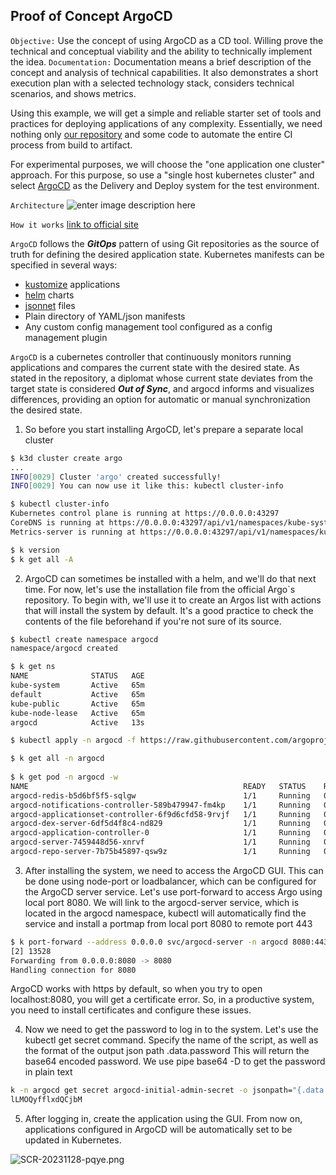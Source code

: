 ## Proof of Concept ArgoCD
`Objective:` Use the concept of using ArgoCD as a CD tool.  Willing prove the technical and conceptual viability and the ability to technically implement the idea.
`Documentation:` Documentation means a brief description of the concept and analysis of technical capabilities. It also demonstrates a short execution plan with a selected technology stack, considers technical scenarios, and shows metrics.

Using this example, we will get a simple and reliable starter set of tools and practices for deploying applications of any complexity. Essentially, we need nothing only [our repository](https://github.com/Dennyyyyyyy/go-demo-app) and some code to automate	the entire CI process from build to artifact.

For experimental purposes, we will choose the "one application one cluster" approach. For this purpose, so use a "single host kubernetes cluster" and select [ArgoCD](https://argo-cd.readthedocs.io/en/stable/) as the Delivery and Deploy system for the test environment.

`Architecture`
![enter image description here](https://argo-cd.readthedocs.io/en/stable/assets/argocd_architecture.png)

`How it works` [link to official site](https://argo-cd.readthedocs.io/en/stable/#how-it-works "Permanent link")

`ArgoCD` follows the  ***GitOps*** pattern of using Git repositories as the source of truth for defining the desired application state. Kubernetes manifests can be specified in several ways:
-   [kustomize](https://kustomize.io/)  applications
-   [helm](https://helm.sh/)  charts
-   [jsonnet](https://jsonnet.org/)  files
-   Plain directory of YAML/json manifests
-   Any custom config management tool configured as a config management plugin

`ArgoCD` is a cubernetes controller that continuously monitors running applications and compares the current state with the desired state. As stated in the repository, a diplomat whose current state	deviates from the target state is considered ***Out of Sync***, and argocd informs and visualizes differences, providing an option for automatic or manual synchronization	the desired state.

1. So before you start installing ArgoCD, let's prepare a separate local cluster 
```sh
$ k3d cluster create argo
... 
INFO[0029] Cluster 'argo' created successfully!         
INFO[0029] You can now use it like this: kubectl cluster-info

$ kubectl cluster-info
Kubernetes control plane is running at https://0.0.0.0:43297
CoreDNS is running at https://0.0.0.0:43297/api/v1/namespaces/kube-system/services/kube-dns:dns/proxy
Metrics-server is running at https://0.0.0.0:43297/api/v1/namespaces/kube-system/services/https:metrics-server:https/proxy

$ k version
$ k get all -A
```
2. ArgoCD can sometimes be installed with a helm, and we'll do that next time. For now, let's use the installation file from the official Argo`s repository. To begin with, we'll use it to create an Argos list with actions that will install the system by default. It's a good practice to check the contents of the file beforehand if you're not sure of its source. 
```sh
$ kubectl create namespace argocd
namespace/argocd created

$ k get ns
NAME              STATUS   AGE
kube-system       Active   65m
default           Active   65m
kube-public       Active   65m
kube-node-lease   Active   65m
argocd            Active   13s

$ kubectl apply -n argocd -f https://raw.githubusercontent.com/argoproj/argo-cd/stable/manifests/install.yaml

$ k get all -n argocd
 
$ k get pod -n argocd -w
NAME                                                READY   STATUS    RESTARTS   AGE
argocd-redis-b5d6bf5f5-sqlgw                        1/1     Running   0          1m23s
argocd-notifications-controller-589b479947-fm4kp    1/1     Running   0          1m23s
argocd-applicationset-controller-6f9d6cfd58-9rvjf   1/1     Running   0          1m23s
argocd-dex-server-6df5d4f8c4-nd829                  1/1     Running   0          1m23s
argocd-application-controller-0                     1/1     Running   0          1m23s
argocd-server-7459448d56-xnrvf                      1/1     Running   0          1m23s
argocd-repo-server-7b75b45897-qsw9z                 1/1     Running   0          1m23s
```
3. After installing the system, we need to access the ArgoCD GUI. This can be done using node-port or loadbalancer, which can be configured for the ArgoCD server service. Let's use port-forward to access Argo using local port 8080. We will link to the argocd-server service, which is located in the argocd namespace, kubectl will automatically find the service and install a portmap from local port 8080 to remote port 443
```sh
$ k port-forward --address 0.0.0.0 svc/argocd-server -n argocd 8080:443&
[2] 13528
Forwarding from 0.0.0.0:8080 -> 8080
Handling connection for 8080
```
ArgoCD works with https by default, so when you try to open localhost:8080, you will get a certificate error. So, in a productive system, you need to install certificates and configure these issues.

4. Now we need to get the password to log in to the system. Let's use the kubectl get secret command. Specify the name of the script, as well as the format of the output json path .data.password This will return the base64 encoded password. We use pipe base64 -D to get the password in plain text
```sh
k -n argocd get secret argocd-initial-admin-secret -o jsonpath="{.data.password}" | base64 -d;echo
lLMOQyfflxdQCjbM
```
5. After logging in, create the application using the GUI. From now on, applications configured in ArgoCD will be automatically set to be updated in Kubernetes.

![SCR-20231128-pqye.png](https://photos.onedrive.com/share/AF0857E0B7D951EB!58381?cid=AF0857E0B7D951EB&resId=AF0857E0B7D951EB!58381&authkey=!AE4IDU0IynFFfPM&ithint=photo&e=fFjZtn)
